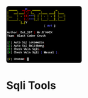 <img src="gambar.jpg" style="text-align: center;border-radius: 6px;" width="200px" />

# Sqli Tools
